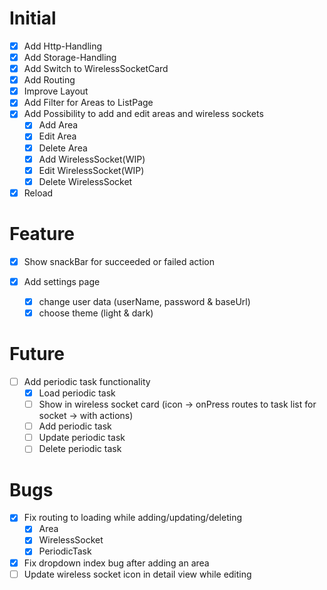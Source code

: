 # Initial

- [X] Add Http-Handling
- [X] Add Storage-Handling
- [X] Add Switch to WirelessSocketCard
- [X] Add Routing
- [X] Improve Layout
- [X] Add Filter for Areas to ListPage
- [X] Add Possibility to add and edit areas and wireless sockets
	- [X] Add Area
	- [X] Edit Area
	- [X] Delete Area
	- [X] Add WirelessSocket(WIP)
	- [X] Edit WirelessSocket(WIP)
	- [X] Delete WirelessSocket
- [X] Reload

# Feature

- [X] Show snackBar for succeeded or failed action 

- [X] Add settings page
    - [X] change user data (userName, password & baseUrl)
    - [X] choose theme (light & dark)

# Future

- [ ] Add periodic task functionality
    - [X] Load periodic task
    - [ ] Show in wireless socket card (icon -> onPress routes to task list for socket -> with actions)
    - [ ] Add periodic task
    - [ ] Update periodic task
    - [ ] Delete periodic task

# Bugs

- [X] Fix routing to loading while adding/updating/deleting
    - [X] Area
    - [X] WirelessSocket
    - [X] PeriodicTask
- [X] Fix dropdown index bug after adding an area
- [ ] Update wireless socket icon in detail view while editing
